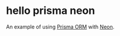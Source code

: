 # hello prisma neon

An example of using [Prisma ORM](www.prisma.io) with [Neon](https://neon.tech/).
